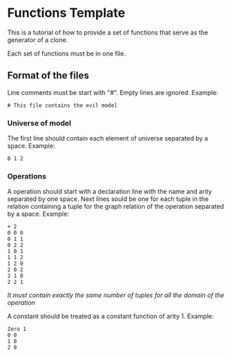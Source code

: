 # Functions Template

This is a tutorial of how to provide a set of functions that serve as the generator of a clone. 

Each set of functions must be in one file. 

## Format of the files

Line comments must be start with "#". Empty lines are ignored. Example:

```
# This file contains the evil model
```

### Universe of model

The first line should contain each element of universe separated by a space. Example:

```
0 1 2
```

### Operations

A operation should start with a declaration line with the name and arity separated by one space. Next lines sould be one for each tuple in the relation containing a tuple for the graph relation of the operation separated by a space. Example:

```
+ 2
0 0 0
0 1 1
0 2 2
1 0 1
1 1 2
1 2 0
2 0 2
2 1 0
2 2 1
```

*It must contain exactly the same number of tuples for all the domain of the operation*

A constant should be treated as a constant function of arity 1. Example:

```
Zero 1
0 0
1 0
2 0
```
